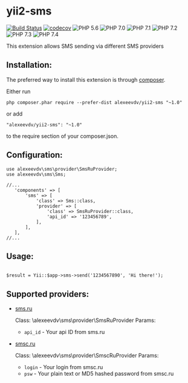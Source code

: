 yii2-sms
==========

[![Build Status](https://travis-ci.org/alexeevdv/yii2-sms.svg?branch=master)](https://travis-ci.org/alexeevdv/yii2-sms) 
[![codecov](https://codecov.io/gh/alexeevdv/yii2-sms/branch/master/graph/badge.svg)](https://codecov.io/gh/alexeevdv/yii2-sms)
![PHP 5.6](https://img.shields.io/badge/PHP-5.6-green.svg) 
![PHP 7.0](https://img.shields.io/badge/PHP-7.0-green.svg) 
![PHP 7.1](https://img.shields.io/badge/PHP-7.1-green.svg) 
![PHP 7.2](https://img.shields.io/badge/PHP-7.2-green.svg)
![PHP 7.3](https://img.shields.io/badge/PHP-7.3-green.svg)
![PHP 7.4](https://img.shields.io/badge/PHP-7.4-green.svg)


This extension allows SMS sending via different SMS providers


Installation:
-------------

The preferred way to install this extension is through [composer](https://getcomposer.org/download/).

Either run

```
php composer.phar require --prefer-dist alexeevdv/yii2-sms "~1.0"
```

or add

```
"alexeevdv/yii2-sms": "~1.0"
```

to the require section of your composer.json.


Configuration:
--------------
```
use alexeevdv\sms\provider\SmsRuProvider;
use alexeevdv\sms\Sms;

//...
   'components' => [
       'sms' => [
           'class' => Sms::class,
           'provider' => [
               'class' => SmsRuProvider::class,
               'api_id' => '123456789',
           ],
       ],
   ],
//...

```

Usage:
------

```

$result = Yii::$app->sms->send('1234567890', 'Hi there!');

```

Supported providers:
--------------------

* [sms.ru](http://sms.ru/)

  Class: \alexeevdv\sms\provider\SmsRuProvider
  Params:
  * `api_id` - Your api ID from sms.ru

* [smsc.ru](http://smsc.ru/)
  
  Class: \alexeevdv\sms\provider\SmscRuProvider
  Params:
  * `login` - Your login from smsc.ru
  * `psw` - Your plain text or MD5 hashed password from smsc.ru
